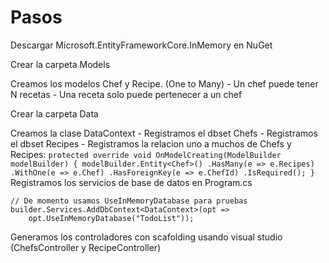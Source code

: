 ﻿# Pasos

Descargar Microsoft.EntityFrameworkCore.InMemory en NuGet

Crear la carpeta Models

Creamos los modelos Chef y Recipe. (One to Many)
	- Un chef puede tener N recetas
	- Una receta solo puede pertenecer a un chef

Crear la carpeta Data

Creamos la clase DataContext
	- Registramos el dbset Chefs
	- Registramos el dbset Recipes
	- Registramos la relacion uno a muchos de Chefs y Recipes:
	```
	protected override void OnModelCreating(ModelBuilder modelBuilder)
        {
            modelBuilder.Entity<Chef>()
                .HasMany(e => e.Recipes)
                .WithOne(e => e.Chef)
                .HasForeignKey(e => e.ChefId)
                .IsRequired();
        }
	```
Registramos los servicios de base de datos en Program.cs
```
// De momento usamos UseInMemoryDatabase para pruebas
builder.Services.AddDbContext<DataContext>(opt =>
    opt.UseInMemoryDatabase("TodoList"));
```

Generamos los controladores con scafolding usando visual studio (ChefsController y RecipeController)



